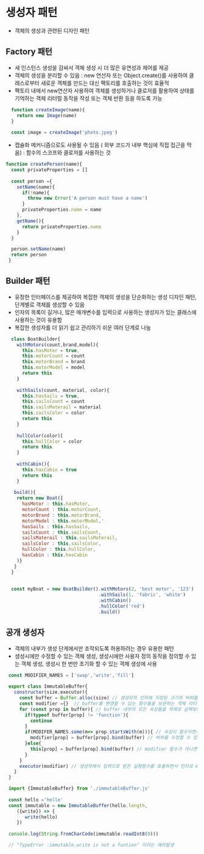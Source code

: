 
# 생성자 패턴
- 객체의 생성과 관련된 디자인 패턴 


## Factory 패턴
- 새 인스턴스 생성을 감싸서 객체 생성 시 더 많은 유연성과 제어를 제공
- 객체의 생성을 분리할 수 있음 : new 연산자 또는 Object.create()를 사용하여 클래스로부터 새로운 객체를 만드는 대신 팩토리를 호출하는 것이 효율적
- 팩토리 내에서 new연산자 사용하여 객체를 생성하거나 클로저를 활용하여 상태를 기억하는 객체 리터럴 동작을 작성 또는 객체 반환 등을 하도록 가능

```javascript
  function createImage(name){
    return new Image(name)  
  }
  
  const image = createImage('photo.jpeg')
```

- 캡슐화 메커니즘으로도 사용될 수 있음 ( 외부 코드가 내부 핵심에 직접 접근을 막음) : 함수의 스코프와 클로저를 사용하는 것

```javascript
function createPerson(name){
  const privateProperties = []
  
  const person ={
    setName(name){
      if(!name){
        throw new Error('A person must have a name')
      }
      privateProperties.name = name
    },
    getName(){
      return privateProperties.name
    } 
  }

  person.setName(name)
  return person
 }
```


## Builder 패턴
- 유창한 인터페이스를 제공하여 복잡한 객체의 생성을 단순화하는 생성 디자인 패턴, 단계별로 객체를 생성할 수 있음
- 인자의 목록이 길거나, 많은 매개변수를 입력으로 사용하는 생성자가 있는 클래스에 사용하는 것이 유용함
- 복잡한 생성자를 더 읽기 쉽고 관리하기 쉬운 여러 단계로 나눔

```javascript
  class BoatBuilder{
    withMotors(count,brand,model){
      this.hasMoter = true,
      this.motorCount = count
      this.motorBrand = brand
      this.motorModel = model
      return this    
    }
    
    withSails(count, material, color){
      this.hasSails = true,
      this.sailsCount = count
      this.sailsMaterail = material
      this.sailsColor = color
      return this
    }
    
    hullColor(color)[
      this.hullColor = color
      return this    
    }
    
    withCabin(){
      this.hasCabin = true
      return this
    }
  
   build(){
    return new Boat({
      hasMotor : this.hasMoter,
      motorCount : this.motorCount, 
      motorBrand : this.motorBrand,
      motorModel : this.motorModel,'
      hasSails : this.hasSails,
      sailsCount : this.sailsCount,
      sailsMaterail : this.sailsMaterail,
      sailsColor : this.sailsColor,
      hullColor : this.hullColor,
      hasCabin : this.hasCabin    
    )}
   }
  }
  
  
  const myBoat = new BoatBuilder().withMotors(2, 'best motor', '123')
                                  .withSails(1, 'fabric', 'white')
                                  .withCabin()
                                  .hullColor('red')
                                  .build()
 ```
 
 ## 공개 생성자
 - 객체의 내부가 생성 단게에서만 조작되도록 허용하려는 경우 유용한 패턴
 - 생성시에만 수정할 수 있는 객체 생성, 생성시에만 사용자 정의 동작을 정의할 수 있는 객체 생성, 생성시 한 번만 초기화 할 수 있는 객체 생성에 사용
 
 ```javascript
  const MODIFIER_NAMES = ['swap','write','fill']
  
  export class ImmutableBuffer{
    constructor(size,executor){
      const buffer = Buffer.alloc(size) // 생성자의 인자에 지정된 크기의 버퍼를 할당
      const modifier ={}  // buffer를 변경할 수 있는 함수들을 보관하는 객체 리터럴 생성
      for (const prop in buffer){ // buffer 내부의 모든 속성들을 차례로 살펴보면서 함수가 아닌 속성은 건너뜀
        if(typeof buffer[prop] != 'function'){
          continue
        }
        if(MODIFER_NAMES.some(m=> prop.startsWith(m))){ // 속성이 함수이면서 이름이 MODIFIER_NAMES 배열에 있는 이름인지 살펴봄으로서 현재의 속성이 버퍼를 수정할 수있는지 판단
          modifier[prop] = buffer[prop].bind(buffer) // 버퍼를 수정할 수 있는 경우 buffer의 인스턴스에 바인드 한 후 modifiers 객체에 추가          
        }else{
          this[prop] = buffer[prop].bind(buffer) // modifier 함수가 아니면 현재 인스턴스에 직접 추가
        }
      }
      executor(modifier) // 생성자에서 입력으로 받은 실행함수를 호출하면서 인자로 modifier 객체를 전달하면 실행함수가 내부 buffer를 수정 가능
    }  
  } 
 ```
 
 ```javascript
  import {ImmutableBuffer} from './immutableBuffer.js'
  
  const hello ='hello'
  const immutable = new ImmutableBuffer(hello.length,
     ({write}) => {
        write(hello)     
     })
  
  console.log(String.fromCharCode(immutable.readInt8(0)))
 
  // "TypeError :immutable.write is not a funtion" 이라는 에러발생
  
  ```

